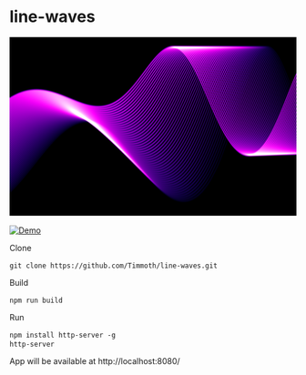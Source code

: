 # line-waves

<p align="center">
   <div style="width:640;height:320">
       <img style="width: inherit" src="https://raw.githubusercontent.com/Timmoth/line-waves/main/image.png">
</div>
</p>

[![Demo](https://img.shields.io/badge/live-demo-green?style=flat-square)](https://timmoth.com/showcase/iYsZzNtx40GfLlDQ6ZvgUQ)

Clone

```
git clone https://github.com/Timmoth/line-waves.git
```

Build

```
npm run build
```

Run

```
npm install http-server -g
http-server
```

App will be available at http://localhost:8080/
